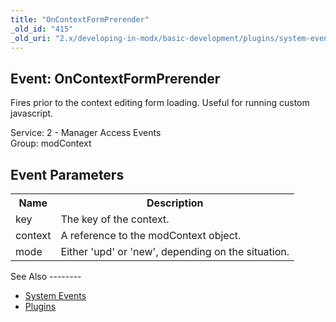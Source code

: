 ```yaml
---
title: "OnContextFormPrerender"
_old_id: "415"
_old_uri: "2.x/developing-in-modx/basic-development/plugins/system-events/oncontextformprerender"
---
```


Event: OnContextFormPrerender
-----------------------------

Fires prior to the context editing form loading. Useful for running custom javascript.

Service: 2 - Manager Access Events   
Group: modContext

Event Parameters
----------------

<table><tbody><tr><th>Name</th><th>Description</th></tr><tr><td>key</td><td>The key of the context.</td></tr><tr><td>context</td><td>A reference to the modContext object.</td></tr><tr><td>mode</td><td>Either 'upd' or 'new', depending on the situation.</td></tr></tbody></table>See Also
--------

- [System Events](/revolution/2.x/developing-in-modx/basic-development/plugins/system-events "System Events")
- [Plugins](/revolution/2.x/developing-in-modx/basic-development/plugins "Plugins")